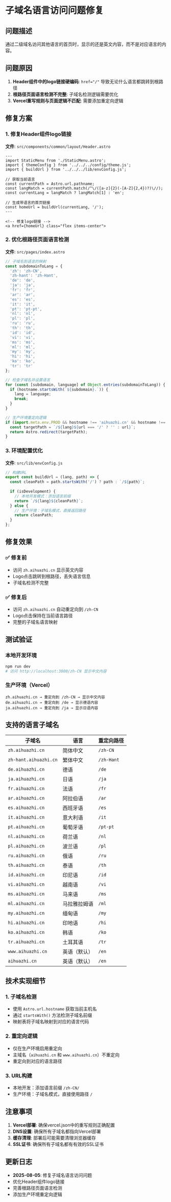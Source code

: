 # 子域名语言访问问题修复

## 问题描述

通过二级域名访问其他语言的首页时，显示的还是英文内容，而不是对应语言的内容。

## 问题原因

1. **Header组件中的logo链接硬编码**: `href="/"` 导致无论什么语言都跳转到根路径
2. **根路径页面语言检测不完整**: 子域名检测逻辑需要优化
3. **Vercel重写规则与页面逻辑不匹配**: 需要添加重定向逻辑

## 修复方案

### 1. 修复Header组件logo链接

**文件**: `src/components/common/layout/Header.astro`

```astro
---
import StaticMenu from './StaticMenu.astro';
import { themeConfig } from '../../../config/theme.js';
import { buildUrl } from '../../../lib/envConfig.js';

// 获取当前语言
const currentPath = Astro.url.pathname;
const langMatch = currentPath.match(/^\/([a-z]{2}(-[A-Z]{2,4})?)\//);
const currentLang = langMatch ? langMatch[1] : 'en';

// 生成带语言的首页链接
const homeUrl = buildUrl(currentLang, '/');
---

<!-- 修复logo链接 -->
<a href={homeUrl} class="flex items-center">
```

### 2. 优化根路径页面语言检测

**文件**: `src/pages/index.astro`

```javascript
// 子域名到语言的映射
const subdomainToLang = {
  'zh': 'zh-CN',
  'zh-hant': 'zh-Hant',
  'de': 'de',
  'ja': 'ja',
  'fr': 'fr',
  'ar': 'ar',
  'es': 'es',
  'it': 'it',
  'pt': 'pt-pt',
  'nl': 'nl',
  'pl': 'pl',
  'ru': 'ru',
  'th': 'th',
  'id': 'id',
  'vi': 'vi',
  'ms': 'ms',
  'ml': 'ml',
  'my': 'my',
  'hi': 'hi',
  'ko': 'ko',
  'tr': 'tr'
};

// 检查子域名并设置语言
for (const [subdomain, language] of Object.entries(subdomainToLang)) {
  if (hostname.startsWith(`${subdomain}.`)) {
    lang = language;
    break;
  }
}

// 生产环境重定向逻辑
if (import.meta.env.PROD && hostname !== 'aihuazhi.cn' && hostname !== 'www.aihuazhi.cn') {
  const targetPath = `/${lang}${url === '/' ? '' : url}`;
  return Astro.redirect(targetPath);
}
```

### 3. 环境配置优化

**文件**: `src/lib/envConfig.js`

```javascript
// 构建URL
export const buildUrl = (lang, path) => {
  const cleanPath = path.startsWith('/') ? path : `/${path}`;
  
  if (isDevelopment) {
    // 本地开发模式：添加语言前缀
    return `/${lang}${cleanPath}`;
  } else {
    // 生产环境：子域名模式，直接返回路径
    return cleanPath;
  }
};
```

## 修复效果

### ✅ 修复前
- 访问 `zh.aihuazhi.cn` 显示英文内容
- Logo点击跳转到根路径，丢失语言信息
- 子域名检测不完整

### ✅ 修复后
- 访问 `zh.aihuazhi.cn` 自动重定向到 `/zh-CN`
- Logo点击保持在当前语言路径
- 完整的子域名语言映射

## 测试验证

### 本地开发环境
```bash
npm run dev
# 访问 http://localhost:3000/zh-CN 显示中文内容
```

### 生产环境（Vercel）
```
zh.aihuazhi.cn → 重定向到 /zh-CN → 显示中文内容
de.aihuazhi.cn → 重定向到 /de → 显示德语内容
ja.aihuazhi.cn → 重定向到 /ja → 显示日语内容
```

## 支持的语言子域名

| 子域名 | 语言 | 重定向路径 |
|--------|------|------------|
| `zh.aihuazhi.cn` | 简体中文 | `/zh-CN` |
| `zh-hant.aihuazhi.cn` | 繁体中文 | `/zh-Hant` |
| `de.aihuazhi.cn` | 德语 | `/de` |
| `ja.aihuazhi.cn` | 日语 | `/ja` |
| `fr.aihuazhi.cn` | 法语 | `/fr` |
| `ar.aihuazhi.cn` | 阿拉伯语 | `/ar` |
| `es.aihuazhi.cn` | 西班牙语 | `/es` |
| `it.aihuazhi.cn` | 意大利语 | `/it` |
| `pt.aihuazhi.cn` | 葡萄牙语 | `/pt-pt` |
| `nl.aihuazhi.cn` | 荷兰语 | `/nl` |
| `pl.aihuazhi.cn` | 波兰语 | `/pl` |
| `ru.aihuazhi.cn` | 俄语 | `/ru` |
| `th.aihuazhi.cn` | 泰语 | `/th` |
| `id.aihuazhi.cn` | 印尼语 | `/id` |
| `vi.aihuazhi.cn` | 越南语 | `/vi` |
| `ms.aihuazhi.cn` | 马来语 | `/ms` |
| `ml.aihuazhi.cn` | 马拉雅拉姆语 | `/ml` |
| `my.aihuazhi.cn` | 缅甸语 | `/my` |
| `hi.aihuazhi.cn` | 印地语 | `/hi` |
| `ko.aihuazhi.cn` | 韩语 | `/ko` |
| `tr.aihuazhi.cn` | 土耳其语 | `/tr` |
| `www.aihuazhi.cn` | 英语（默认） | `/en` |
| `aihuazhi.cn` | 英语（默认） | `/en` |

## 技术实现细节

### 1. 子域名检测
- 使用 `Astro.url.hostname` 获取当前主机名
- 通过 `startsWith()` 方法检测子域名前缀
- 映射表将子域名映射到对应的语言代码

### 2. 重定向逻辑
- 仅在生产环境启用重定向
- 主域名（`aihuazhi.cn` 和 `www.aihuazhi.cn`）不重定向
- 重定向到对应的语言路径

### 3. URL构建
- 本地开发：添加语言前缀 `/zh-CN/`
- 生产环境：子域名模式，直接使用路径 `/`

## 注意事项

1. **Vercel部署**: 确保vercel.json中的重写规则正确配置
2. **DNS设置**: 确保所有子域名都指向Vercel部署
3. **缓存清理**: 部署后可能需要清理浏览器缓存
4. **SSL证书**: 确保所有子域名都有有效的SSL证书

## 更新日志

- **2025-08-05**: 修复子域名语言访问问题
- 优化Header组件logo链接
- 完善根路径页面语言检测
- 添加生产环境重定向逻辑 